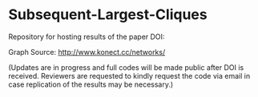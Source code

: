 # Subsequent-Largest-Cliques
Repository for hosting results of the paper DOI:

Graph Source: http://www.konect.cc/networks/

(Updates are in progress and full codes will be made public after DOI is received. Reviewers are requested to kindly request the code via email in case replication of the results may be necessary.)
